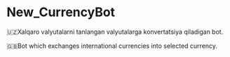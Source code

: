 # New_CurrencyBot
🇺🇿Xalqaro valyutalarni tanlangan valyutalarga konvertatsiya qiladigan bot.

🇬🇧Bot which exchanges international currencies into selected currency.

